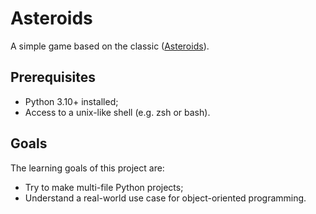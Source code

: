 # Asteroids

A simple game based on the classic ([Asteroids](https://en.wikipedia.org/wiki/Asteroids_(video_game))).

## Prerequisites
- Python 3.10+ installed;
- Access to a unix-like shell (e.g. zsh or bash).

## Goals
The learning goals of this project are:

- Try to make multi-file Python projects;
- Understand a real-world use case for object-oriented programming.
